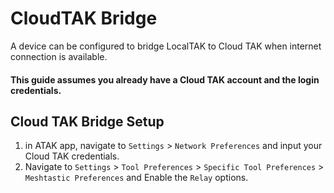 # CloudTAK Bridge 
A device can be configured to bridge LocalTAK to Cloud TAK when internet connection is available.

#### This guide assumes you already have a Cloud TAK account and the login credentials.

## Cloud TAK Bridge Setup
1. in ATAK app, navigate to `Settings` > `Network Preferences` and input your Cloud TAK credentials.
2. Navigate to `Settings` > `Tool Preferences` > `Specific Tool Preferences` > `Meshtastic Preferences` and Enable the `Relay` options.